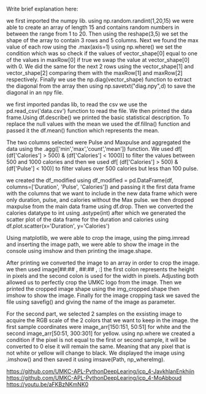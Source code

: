 Write brief explanation here:

we first imported the numpy lib. using np.random.randint(1,20,15) we were able to create an array of length 15 and contains random numbers in between the range from 1 to 20. Then using the reshape(3,5) we set the shape of the array to contain 3 rows and 5 columns. Next we found the max value of each row using the .max(axis=1) using np.where() we set the condition which was so check if the values of vector_shape[0] equal to one of the values in maxRow[0] if true we swap the value at vector_shape[0] with 0. We did the same for the next 2 rows using the vector_shape[1] and vector_shape[2] comparing them with the maxRow[1] and maxRow[2] respectively. Finally we use the np.diag(vector_shape) function to extract the diagonal from the array then using np.savetxt("diag.npy",d) to save the diagonal in an npy file.

we first imported pandas lib, to read the csv we use the pd.read_csv('data.csv') function to read the file. We then printed the data frame.Using df.describe() we printed the basic statistical description. To replace the null values with the mean we used the df.fillna() function and passed it the df.mean() function which represents the mean.

The two columns selected were Pulse and Maxpulse and aggregated the data using the .agg(['min','max','count','mean']) function. We used df[ (df['Calories'] > 500) & (df['Calories'] < 1000)] to filter the values between 500 and 1000 calories and then we used df[ (df['Calories'] > 500) & (df['Pulse'] < 100)] to filter values over 500 calories but less than 100 pulse.

we created the df_modified using df_modified = pd.DataFrame(df, columns=['Duration', 'Pulse', 'Calories']) and passing it the first data frame with the columns that we want to include in the new data frame which were only duration, pulse, and calories without the Max pulse. we then dropped maxpulse from the main data frame using df.drop. Then we converted the calories datatype to int using .astype(int) after which we generated the scatter plot of the data frame for the duration and calories using df.plot.scatter(x='Duration', y='Calories')

Using matplotlib, we were able to crop the image, using the pimg.imread and inserting the image path, we were able to show the image in the console using imshow and then printing the image.shape.

After printing we converted the image to an array in order to crop the image. we then used image[##:## , ##:## , :] the first colon represents the height in pixels and the second colon is used for the width in pixels. Adjusting both allowed us to perfectly crop the UMKC logo from the image. Then we printed the cropped image shape using the img_cropped.shape then imshow to show the image. Finally for the image cropping task we saved the file using savefig() and giving the name of the image as parameter.

For the second part, we selected 2 samples on the exsisting image to acquire the RGB scale of the 2 colors that we want to keep in the image. the first sample coordinates were image_arr[150:151, 50:51] for white and the second image_arr[50:51, 300:301] for yellow. using np.where we created a condition if the pixel is not equal to the first or second sample, it will be converted to 0 else it will remain the same. Meaning that any pixel that is not white or yellow will change to black. We displayed the image using .imshow() and then saved it using imsave(Path, np_whereImg).


https://github.com/UMKC-APL-PythonDeepLearing/icp_4-JavkhlanEnkhjin
https://github.com/UMKC-APL-PythonDeepLearing/icp_4-MoAbboud
https://youtu.be/aFKBzNKmNK0
